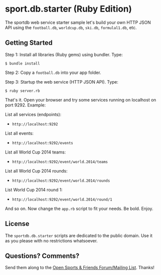 # sport.db.starter (Ruby Edition)

The sportdb web service starter sample let's build your own HTTP JSON API using the
`football.db`, `worldcup.db`, `ski.db`, `formulal1.db`, etc.
 

## Getting Started

Step 1: Install all libraries (Ruby gems) using bundler. Type:

    $ bundle install

Step 2: Copy a `football.db` into your app folder.

Step 3: Startup the web service (HTTP JSON API). Type:

    $ ruby server.rb

That's it. Open your browser and try some services
running on localhost on port 9292. Example:


List all services (endpoints):

- `http://localhost:9292`

List all events:

- `http://localhost:9292/events`

List all World Cup 2014 teams:

- `http://localhost:9292/event/world.2014/teams`

List all World Cup 2014 rounds:

- `http://localhost:9292/event/world.2014/rounds`

List World Cup 2014 round 1:

- `http://localhost:9292/event/world.2014/round/1`

And so on. Now change the `app.rb` script to fit your needs. Be bold. Enjoy.


## License

The `sportdb.db.starter` scripts are dedicated to the public domain.
Use it as you please with no restrictions whatsoever.


## Questions? Comments?

Send them along to the
[Open Sports & Friends Forum/Mailing List](http://groups.google.com/group/opensport).
Thanks!
